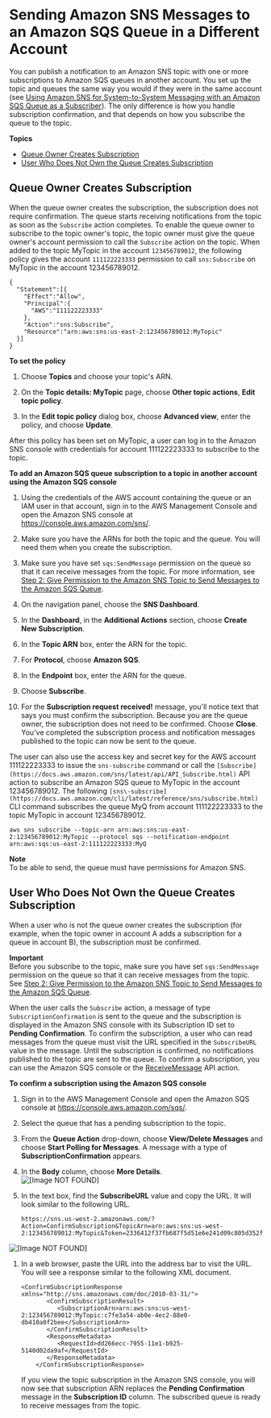 # Sending Amazon SNS Messages to an Amazon SQS Queue in a Different Account<a name="sns-send-message-to-sqs-cross-account"></a>

You can publish a notification to an Amazon SNS topic with one or more subscriptions to Amazon SQS queues in another account\. You set up the topic and queues the same way you would if they were in the same account \(see [Using Amazon SNS for System\-to\-System Messaging with an Amazon SQS Queue as a Subscriber](sns-sqs-as-subscriber.md)\)\. The only difference is how you handle subscription confirmation, and that depends on how you subscribe the queue to the topic\.

**Topics**
+ [Queue Owner Creates Subscription](#SendMessageToSQS.cross.account.queueowner)
+ [User Who Does Not Own the Queue Creates Subscription](#SendMessageToSQS.cross.account.notqueueowner)

## Queue Owner Creates Subscription<a name="SendMessageToSQS.cross.account.queueowner"></a>

When the queue owner creates the subscription, the subscription does not require confirmation\. The queue starts receiving notifications from the topic as soon as the `Subscribe` action completes\. To enable the queue owner to subscribe to the topic owner's topic, the topic owner must give the queue owner's account permission to call the `Subscribe` action on the topic\. When added to the topic MyTopic in the account `123456789012`, the following policy gives the account `111122223333` permission to call `sns:Subscribe` on MyTopic in the account 123456789012\.

```
{
  "Statement":[{
    "Effect":"Allow",
    "Principal":{
      "AWS":"111122223333"
    },
    "Action":"sns:Subscribe",
    "Resource":"arn:aws:sns:us-east-2:123456789012:MyTopic"
  }]
}
```

**To set the policy**

1. Choose **Topics** and choose your topic's ARN\.

1. On the **Topic details: MyTopic** page, choose **Other topic actions**, **Edit topic policy**\.

1. In the **Edit topic policy** dialog box, choose **Advanced view**, enter the policy, and choose **Update**\.

After this policy has been set on MyTopic, a user can log in to the Amazon SNS console with credentials for account 111122223333 to subscribe to the topic\.

**To add an Amazon SQS queue subscription to a topic in another account using the Amazon SQS console**

1. Using the credentials of the AWS account containing the queue or an IAM user in that account, sign in to the AWS Management Console and open the Amazon SNS console at [https://console\.aws\.amazon\.com/sns/](https://console.aws.amazon.com/sns/)\.

1. Make sure you have the ARNs for both the topic and the queue\. You will need them when you create the subscription\.

1. Make sure you have set `sqs:SendMessage` permission on the queue so that it can receive messages from the topic\. For more information, see [Step 2: Give Permission to the Amazon SNS Topic to Send Messages to the Amazon SQS Queue](sns-sqs-as-subscriber.md#SendMessageToSQS.sqs.permissions)\.

1. On the navigation panel, choose the **SNS Dashboard**\.

1. In the **Dashboard**, in the **Additional Actions** section, choose **Create New Subscription**\. 

1. In the **Topic ARN** box, enter the ARN for the topic\.

1. For **Protocol**, choose **Amazon SQS**\.

1. In the **Endpoint** box, enter the ARN for the queue\. 

1. Choose **Subscribe**\.

1. For the **Subscription request received\!** message, you'll notice text that says you must confirm the subscription\. Because you are the queue owner, the subscription does not need to be confirmed\. Choose **Close**\. You've completed the subscription process and notification messages published to the topic can now be sent to the queue\.

 The user can also use the access key and secret key for the AWS account 111122223333 to issue the `sns-subscribe` command or call the `[Subscribe](https://docs.aws.amazon.com/sns/latest/api/API_Subscribe.html)` API action to subscribe an Amazon SQS queue to MyTopic in the account 123456789012\. The following `[sns\-subscribe](https://docs.aws.amazon.com/cli/latest/reference/sns/subscribe.html)` CLI command subscribes the queue MyQ from account 111122223333 to the topic MyTopic in account 123456789012\.

```
aws sns subscribe --topic-arn arn:aws:sns:us-east-2:123456789012:MyTopic --protocol sqs --notification-endpoint arn:aws:sqs:us-east-2:111122223333:MyQ
```

**Note**  
To be able to send, the queue must have permissions for Amazon SNS\.

## User Who Does Not Own the Queue Creates Subscription<a name="SendMessageToSQS.cross.account.notqueueowner"></a>

When a user who is not the queue owner creates the subscription \(for example, when the topic owner in account A adds a subscription for a queue in account B\), the subscription must be confirmed\.

**Important**  
Before you subscribe to the topic, make sure you have set `sqs:SendMessage` permission on the queue so that it can receive messages from the topic\. See [Step 2: Give Permission to the Amazon SNS Topic to Send Messages to the Amazon SQS Queue](sns-sqs-as-subscriber.md#SendMessageToSQS.sqs.permissions)\.

When the user calls the `Subscribe` action, a message of type `SubscriptionConfirmation` is sent to the queue and the subscription is displayed in the Amazon SNS console with its Subscription ID set to **Pending Confirmation**\. To confirm the subscription, a user who can read messages from the queue must visit the URL specified in the `SubscribeURL` value in the message\. Until the subscription is confirmed, no notifications published to the topic are sent to the queue\. To confirm a subscription, you can use the Amazon SQS console or the [ReceiveMessage](https://docs.aws.amazon.com/AWSSimpleQueueService/latest/APIReference/Query_QueryReceiveMessage.html) API action\.

**To confirm a subscription using the Amazon SQS console**

1. Sign in to the AWS Management Console and open the Amazon SQS console at [https://console\.aws\.amazon\.com/sqs/](https://console.aws.amazon.com/sqs/)\.

1. Select the queue that has a pending subscription to the topic\.

1. From the **Queue Action** drop\-down, choose **View/Delete Messages** and choose **Start Polling for Messages**\. A message with a type of **SubscriptionConfirmation** appears\. 

1. In the **Body** column, choose **More Details**\.  
![\[Image NOT FOUND\]](http://docs.aws.amazon.com/sns/latest/dg/images/sqs-confirm0.png)

1. In the text box, find the **SubscribeURL** value and copy the URL\. It will look similar to the following URL\.

   ```
   https://sns.us-west-2.amazonaws.com/?Action=ConfirmSubscription&TopicArn=arn:aws:sns:us-west-2:123456789012:MyTopic&Token=2336412f37fb687f5d51e6e241d09c805d352fe148e56f8cff30f023ff35db8bccbc62721725b074841be6524bb215b0c45ec571ba1e7faacc309940c0b4b9e511ab85eba671412a4c314ecd446127ff1a9cfe08642b8e3738e73c279dd3ae565bd98f842ed992a4742ebec0946ebd9a
   ```  
![\[Image NOT FOUND\]](http://docs.aws.amazon.com/sns/latest/dg/images/sqs-confirm.png)

1. In a web browser, paste the URL into the address bar to visit the URL\. You will see a response similar to the following XML document\.

   ```
   <ConfirmSubscriptionResponse xmlns="http://sns.amazonaws.com/doc/2010-03-31/">
          <ConfirmSubscriptionResult>
             <SubscriptionArn>arn:aws:sns:us-west-2:123456789012:MyTopic:c7fe3a54-ab0e-4ec2-88e0-db410a0f2bee</SubscriptionArn>
          </ConfirmSubscriptionResult>
          <ResponseMetadata>
             <RequestId>dd266ecc-7955-11e1-b925-5140d02da9af</RequestId>
          </ResponseMetadata>
       </ConfirmSubscriptionResponse>
   ```

   If you view the topic subscription in the Amazon SNS console, you will now see that subscription ARN replaces the **Pending Confirmation** message in the **Subscription ID** column\. The subscribed queue is ready to receive messages from the topic\.